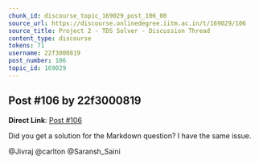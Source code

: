 ```yaml
---
chunk_id: discourse_topic_169029_post_106_00
source_url: https://discourse.onlinedegree.iitm.ac.in/t/169029/106
source_title: Project 2 - TDS Solver - Discussion Thread
content_type: discourse
tokens: 71
username: 22f3000819
post_number: 106
topic_id: 169029
---
```


## Post #106 by 22f3000819

**Direct Link**: [Post #106](https://discourse.onlinedegree.iitm.ac.in/t/169029/106)

Did you get a solution for the Markdown question? I have the same issue.

@Jivraj @carlton @Saransh_Saini
